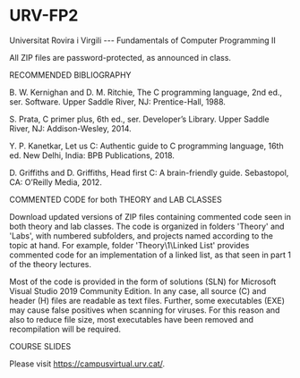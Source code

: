 # URV-FP2
Universitat Rovira i Virgili --- Fundamentals of Computer Programming II

All ZIP files are password-protected, as announced in class.

RECOMMENDED BIBLIOGRAPHY

B. W. Kernighan and D. M. Ritchie, The C programming language, 2nd ed., ser. Software. Upper Saddle River, NJ: Prentice-Hall, 1988.

S. Prata, C primer plus, 6th ed., ser. Developer’s Library. Upper Saddle River, NJ: Addison-Wesley, 2014.

Y. P. Kanetkar, Let us C: Authentic guide to C programming language, 16th ed. New Delhi, India: BPB Publications, 2018.

D. Griffiths and D. Griffiths, Head first C: A brain-friendly guide. Sebastopol, CA: O’Reilly Media, 2012.

COMMENTED CODE for both THEORY and LAB CLASSES

Download updated versions of ZIP files containing commented code seen in both theory and lab classes. 
The code is organized in folders 'Theory' and 'Labs', with numbered subfolders, and projects named according to the topic at hand.
For example, folder 'Theory\1\Linked List' provides commented code for an implementation of a linked list, 
as that seen in part 1 of the theory lectures.

Most of the code is provided in the form of solutions (SLN) for Microsoft Visual Studio 2019 Community Edition.
In any case, all source (C) and header (H) files are readable as text files.
Further, some executables (EXE) may cause false positives when scanning for viruses. 
For this reason and also to reduce file size, most executables have been removed and recompilation will be required. 

COURSE SLIDES

Please visit https://campusvirtual.urv.cat/.
